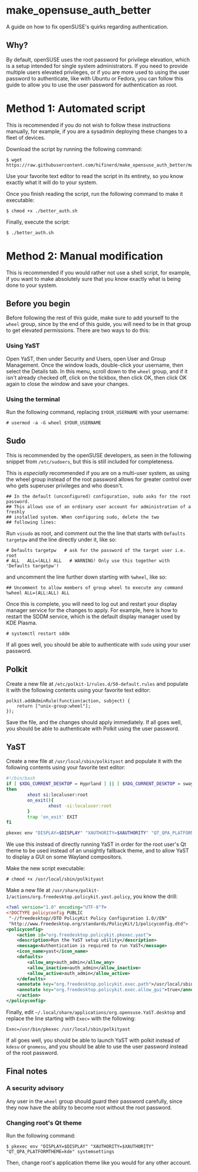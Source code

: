 # make_opensuse_auth_better
A guide on how to fix openSUSE's quirks regarding authentication.

## Why?
By default, openSUSE uses the root password for privilege elevation, which is a setup intended for single system administrators. If you need to provide multiple users elevated privileges, or if you are more used to using the user password to authenticate, like with Ubuntu or Fedora, you can follow this guide to allow you to use the user password for authentication as root.

# Method 1: Automated script
This is recommended if you do not wish to follow these instructions manually, for example, if you are a sysadmin deploying these changes to a fleet of devices.

Download the script by running the following command:
```
$ wget https://raw.githubusercontent.com/hifinerd/make_opensuse_auth_better/main/better_auth.sh
```
Use your favorite text editor to read the script in its entirety, so you know exactly what it will do to your system.

Once you finish reading the script, run the following command to make it executable:
```
$ chmod +x ./better_auth.sh
```
Finally, execute the script:
```
$ ./better_auth.sh
```
# Method 2: Manual modification
This is recommended if you would rather not use a shell script, for example, if you want to make absolutely sure that you know exactly what is being done to your system.
## Before you begin

Before following the rest of this guide, make sure to add yourself to the `wheel` group, since by the end of this guide, you will need to be in that group to get elevated permissions.
There are two ways to do this:

### Using YaST
Open YaST, then under Security and Users, open User and Group Management. Once the window loads, double-click your username, then select the Details tab.
In this menu, scroll down to the `wheel` group, and if it isn't already checked off, click on the tickbox, then click OK, then click OK again to close the window and save your changes.

### Using the terminal
Run the following command, replacing `$YOUR_USERNAME` with your username:
```
# usermod -a -G wheel $YOUR_USERNAME
```

## Sudo
This is recommended by the openSUSE developers, as seen in the following snippet from `/etc/sudoers`, but this is still included for completeness.

This is *especially* recommended if you are on a multi-user system, as using the wheel group instead of the root password allows for greater control over who gets superuser privileges and who doesn't.
```
## In the default (unconfigured) configuration, sudo asks for the root password.
## This allows use of an ordinary user account for administration of a freshly
## installed system. When configuring sudo, delete the two
## following lines:
```
Run `visudo` as root, and comment out the the line that starts with `Defaults targetpw` and the line directly under it, like so:
```
# Defaults targetpw   # ask for the password of the target user i.e. root
# ALL   ALL=(ALL) ALL   # WARNING! Only use this together with 'Defaults targetpw'!
```
and uncomment the line further down starting with `%wheel`, like so:
```
## Uncomment to allow members of group wheel to execute any command
%wheel ALL=(ALL:ALL) ALL
```
Once this is complete, you will need to log out and restart your display manager service for the changes to apply. For example, here is how to restart the SDDM service, which is the default display manager used by KDE Plasma.
```
# systemctl restart sddm
```
If all goes well, you should be able to authenticate with `sudo` using your user password.

## Polkit
Create a new file at `/etc/polkit-1/rules.d/50-default.rules` and populate it with the following contents using your favorite text editor:
```
polkit.addAdminRule(function(action, subject) {
    return ["unix-group:wheel"];
});
```
Save the file, and the changes should apply immediately. If all goes well, you should be able to authenticate with Polkit using the user password.
## YaST
Create a new file at `/usr/local/sbin/polkityast` and populate it with the following contents using your favorite text editor:
```bash
#!/bin/bash
if [ $XDG_CURRENT_DESKTOP = Hyprland ] || [ $XDG_CURRENT_DESKTOP = sway ]
then
        xhost si:localuser:root
        on_exit(){
                xhost -si:localuser:root
        }
        trap 'on_exit' EXIT
fi

pkexec env "DISPLAY=$DISPLAY" "XAUTHORITY=$XAUTHORITY" "QT_QPA_PLATFORMTHEME=kde" /sbin/yast2
```
We use this instead of directly running YaST in order for the root user's Qt theme to be used instead of an unsightly fallback theme, and to allow YaST to display a GUI on some Wayland compositors.

Make the new script executable:
```
# chmod +x /usr/local/sbin/polkityast
```

Make a new file at `/usr/share/polkit-1/actions/org.freedesktop.policykit.yast.policy`, you know the drill:
```xml
<?xml version="1.0" encoding="UTF-8"?>
<!DOCTYPE policyconfig PUBLIC
 "-//freedesktop//DTD PolicyKit Policy Configuration 1.0//EN"
 "http://www.freedesktop.org/standards/PolicyKit/1/policyconfig.dtd">
<policyconfig>
    <action id="org.freedesktop.policykit.pkexec.yast">
    <description>Run the YaST setup utility</description>
    <message>Authentication is required to run YaST</message>
    <icon_name>yast</icon_name>
    <defaults>
        <allow_any>auth_admin</allow_any>
        <allow_inactive>auth_admin</allow_inactive>
        <allow_active>auth_admin</allow_active>
    </defaults>
    <annotate key="org.freedesktop.policykit.exec.path">/usr/local/sbin/polkityast</annotate>
    <annotate key="org.freedesktop.policykit.exec.allow_gui">true</annotate>
    </action>
</policyconfig>
```
Finally, edit `~/.local/share/applications/org.opensuse.YaST.desktop` and replace the line starting with `Exec=` with the following:
```
Exec=/usr/bin/pkexec /usr/local/sbin/polkityast
```
If all goes well, you should be able to launch YaST with polkit instead of `kdesu` or `gnomesu`, and you should be able to use the user password instead of the root password.

## Final notes
### A security advisory
Any user in the `wheel` group should guard their password carefully, since they now have the ability to become root without the root password.
### Changing root's Qt theme
Run the following command:
```
$ pkexec env "DISPLAY=$DISPLAY" "XAUTHORITY=$XAUTHORITY" "QT_QPA_PLATFORMTHEME=kde" systemsettings
```
Then, change root's application theme like you would for any other account.
